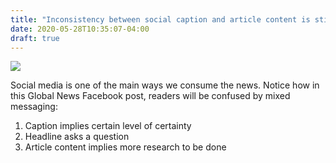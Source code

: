 ```yaml
---
title: "Inconsistency between social caption and article content is still misinformation"
date: 2020-05-28T10:35:07-04:00
draft: true
---
```


![](/images/QP-2020-05-28-web.png)

Social media is one of the main ways we consume the news. Notice how in this Global News Facebook post, readers will be confused by mixed messaging:

1. Caption implies certain level of certainty
2. Headline asks a question
3. Article content implies more research to be done
